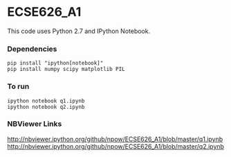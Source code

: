 # ECSE626_A1

This code uses Python 2.7 and IPython Notebook.

### Dependencies
```
pip install "ipython[notebook]"
pip install numpy scipy matplotlib PIL
```

### To run
```
ipython notebook q1.ipynb
ipython notebook q2.ipynb
```

### NBViewer Links
http://nbviewer.ipython.org/github/npow/ECSE626_A1/blob/master/q1.ipynb
http://nbviewer.ipython.org/github/npow/ECSE626_A1/blob/master/q2.ipynb
